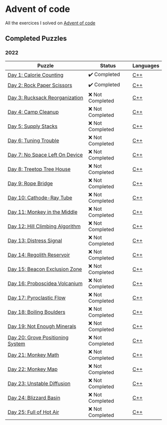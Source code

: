 # Advent of code

All the exercices I solved on [Advent of code](https://adventofcode.com/)

## Completed Puzzles

### 2022

| Puzzle                                                                   | Status                       | Languages |
| ------------------------------------------------------------------------ | ---------------------------- | --------- |
| [Day 1: Calorie Counting](https://adventofcode.com/2022/day/1)           | :heavy_check_mark: Completed | [C++]()   |
| [Day 2: Rock Paper Scissors](https://adventofcode.com/2022/day/2)        | :heavy_check_mark: Completed | [C++]()   |
| [Day 3: Rucksack Reorganization](https://adventofcode.com/2022/day/3)    | :x: Not Completed            | [C++]()   |
| [Day 4: Camp Cleanup](https://adventofcode.com/2022/day/4)               | :x: Not Completed            | [C++]()   |
| [Day 5: Supply Stacks](https://adventofcode.com/2022/day/5)              | :x: Not Completed            | [C++]()   |
| [Day 6: Tuning Trouble](https://adventofcode.com/2022/day/6)             | :x: Not Completed            | [C++]()   |
| [Day 7: No Space Left On Device](https://adventofcode.com/2022/day/7)    | :x: Not Completed            | [C++]()   |
| [Day 8: Treetop Tree House](https://adventofcode.com/2022/day/8)         | :x: Not Completed            | [C++]()   |
| [Day 9: Rope Bridge](https://adventofcode.com/2022/day/9)                | :x: Not Completed            | [C++]()   |
| [Day 10: Cathode-Ray Tube](https://adventofcode.com/2022/day/10)         | :x: Not Completed            | [C++]()   |
| [Day 11: Monkey in the Middle](https://adventofcode.com/2022/day/11)     | :x: Not Completed            | [C++]()   |
| [Day 12: Hill Climbing Algorithm](https://adventofcode.com/2022/day/12)  | :x: Not Completed            | [C++]()   |
| [Day 13: Distress Signal](https://adventofcode.com/2022/day/13)          | :x: Not Completed            | [C++]()   |
| [Day 14: Regolith Reservoir](https://adventofcode.com/2022/day/14)       | :x: Not Completed            | [C++]()   |
| [Day 15: Beacon Exclusion Zone](https://adventofcode.com/2022/day/15)    | :x: Not Completed            | [C++]()   |
| [Day 16: Proboscidea Volcanium](https://adventofcode.com/2022/day/16)    | :x: Not Completed            | [C++]()   |
| [Day 17: Pyroclastic Flow](https://adventofcode.com/2022/day/17)         | :x: Not Completed            | [C++]()   |
| [Day 18: Boiling Boulders](https://adventofcode.com/2022/day/18)         | :x: Not Completed            | [C++]()   |
| [Day 19: Not Enough Minerals](https://adventofcode.com/2022/day/19)      | :x: Not Completed            | [C++]()   |
| [Day 20: Grove Positioning System](https://adventofcode.com/2022/day/20) | :x: Not Completed            | [C++]()   |
| [Day 21: Monkey Math](https://adventofcode.com/2022/day/21)              | :x: Not Completed            | [C++]()   |
| [Day 22: Monkey Map](https://adventofcode.com/2022/day/22)               | :x: Not Completed            | [C++]()   |
| [Day 23: Unstable Diffusion](https://adventofcode.com/2022/day/23)       | :x: Not Completed            | [C++]()   |
| [Day 24: Blizzard Basin](https://adventofcode.com/2022/day/24)           | :x: Not Completed            | [C++]()   |
| [Day 25: Full of Hot Air](https://adventofcode.com/2022/day/25)          | :x: Not Completed            | [C++]()   |
